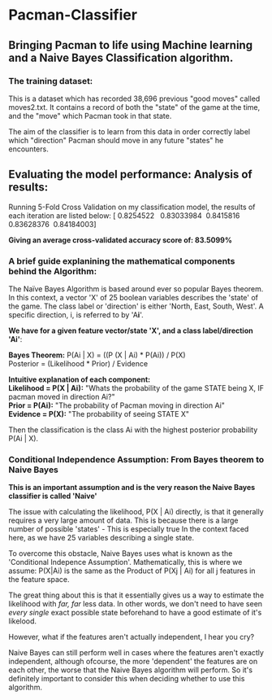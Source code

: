 # Pacman-Classifier
## Bringing Pacman to life using Machine learning and a Naive Bayes Classification algorithm. 

### The training dataset:
This is a dataset which has recorded 38,696 previous "good moves" called moves2.txt.
It contains a record of both the "state" of the game at the time, and the "move" which Pacman took in that state. 

The aim of the classifier is to learn from this data in order correctly label which "direction" Pacman should move in any future "states" he encounters. 


## Evaluating the model performance: Analysis of results:
Running 5-Fold Cross Validation on my classification model, the results of each iteration are listed below:
[ 0.8254522   0.83033984  0.8415816   0.83628376  0.84184003]

**Giving an average cross-validated accuracy score of: 83.5099%**



### A brief guide explanining the mathematical components behind the Algorithm:
The Naïve Bayes Algorithm is based around ever so popular Bayes theorem. 
In this context, a vector 'X' of 25 boolean variables describes the 'state' of the game. The class label or 'direction' is either 'North, East, South, West'. A specific direction, i, is referred to by 'A**i**'. 

**We have for a given feature vector/state 'X', and a class label/direction 'Ai'**:

**Bayes Theorem:** P(Ai | X) = ((P (X | Ai) * P(Ai)) / P(X) <br>
Posterior = (Likelihood * Prior) /  Evidence

**Intuitive explanation of each component:** <br>
**Likelihood = P(X | Ai):**  "Whats the probability of the game STATE being X, IF pacman moved in direction Ai?" <br>
**Prior = P(Ai):**   "The probability of Pacman moving in direction Ai" <br>
**Evidence = P(X):**  "The probability of seeing STATE X"


Then the classification is the class Ai with the highest posterior probability P(Ai | X).

### Conditional Independence Assumption: From Bayes theorem to Naive Bayes
**This is an important assumption and is the very reason the Naive Bayes classifier is called 'Naive'**

The issue with calculating the likelihood, P(X | Ai) directly, is that it generally requires a very large amount of data. This is because there is a large number of possible 'states' - This is especially true In the context faced here, as we have 25 variables describing a single state. 

To overcome this obstacle, Naive Bayes uses what is known as the 'Conditional Indepence Assumption'.
Mathematically, this is where we assume: P(X|Ai) is the same as the Product of P(Xj | Ai) for all j features in the feature space.

The great thing about this is that it essentially gives us a way to estimate the likelihood with *far, far* less data. In other words, we don't need to have seen *every single* exact possible state beforehand to have a good estimate of it's likelood.  

However, what if the features aren't actually independent, I hear you cry?

Naive Bayes can still perform well in cases where the features aren't exactly independent, although ofcourse, the more 'dependent' the features are on each other, the worse that the Naive Bayes algorithm will perform. So it's definitely important to consider this when deciding whether to use this algorithm. 









